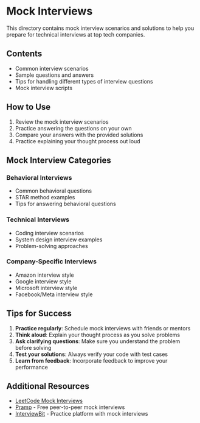 # Mock Interviews

This directory contains mock interview scenarios and solutions to help you prepare for technical interviews at top tech companies.

## Contents

- Common interview scenarios
- Sample questions and answers
- Tips for handling different types of interview questions
- Mock interview scripts

## How to Use

1. Review the mock interview scenarios
2. Practice answering the questions on your own
3. Compare your answers with the provided solutions
4. Practice explaining your thought process out loud

## Mock Interview Categories

### Behavioral Interviews
- Common behavioral questions
- STAR method examples
- Tips for answering behavioral questions

### Technical Interviews
- Coding interview scenarios
- System design interview examples
- Problem-solving approaches

### Company-Specific Interviews
- Amazon interview style
- Google interview style
- Microsoft interview style
- Facebook/Meta interview style

## Tips for Success

1. **Practice regularly**: Schedule mock interviews with friends or mentors
2. **Think aloud**: Explain your thought process as you solve problems
3. **Ask clarifying questions**: Make sure you understand the problem before solving
4. **Test your solutions**: Always verify your code with test cases
5. **Learn from feedback**: Incorporate feedback to improve your performance

## Additional Resources

- [LeetCode Mock Interviews](https://leetcode.com/interview/)
- [Pramp](https://www.pramp.com/) - Free peer-to-peer mock interviews
- [InterviewBit](https://www.interviewbit.com/) - Practice platform with mock interviews